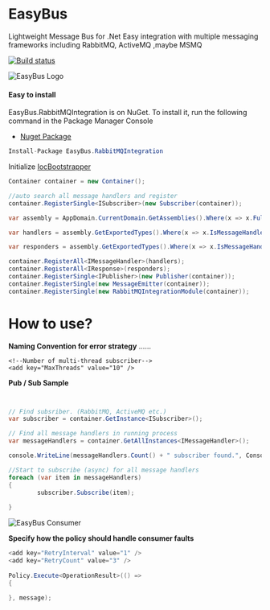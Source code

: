# EasyBus
Lightweight Message Bus for .Net Easy integration with multiple messaging frameworks including RabbitMQ, ActiveMQ ,maybe MSMQ

[![Build status](https://ci.appveyor.com/api/projects/status/809jr48poq9op086?svg=true)](https://ci.appveyor.com/project/serdardemir/easybus)


![EasyBus Logo](https://github.com/serdardemir/EasyBus/blob/master/Content/images/integration.png)


#### Easy to install
EasyBus.RabbitMQIntegration is on NuGet. To install it, run the following command in the Package Manager Console

* [Nuget Package](https://www.nuget.org/packages/EasyBus.RabbitMQIntegration/)
```csharp   
Install-Package EasyBus.RabbitMQIntegration
```

Initialize [IocBootstrapper](https://github.com/serdardemir/EasyBus/blob/master/EasyBus.ConsumerService/IocBootstrapper.cs/)

 ```csharp   
Container container = new Container();

//auto search all message handlers and register
container.RegisterSingle<ISubscriber>(new Subscriber(container));

var assembly = AppDomain.CurrentDomain.GetAssemblies().Where(x => x.FullName.Contains("EasyBus.Consumer")).FirstOrDefault();

var handlers = assembly.GetExportedTypes().Where(x => x.IsMessageHandler(typeof(MessageHandler<>))).ToList();

var responders = assembly.GetExportedTypes().Where(x => x.IsMessageHandler(typeof(MessageResponder<,>))).ToList();

container.RegisterAll<IMessageHandler>(handlers);
container.RegisterAll<IResponse>(responders);
container.RegisterSingle<IPublisher>(new Publisher(container));
container.RegisterSingle(new MessageEmitter(container));
container.RegisterSingle(new RabbitMQIntegrationModule(container));
```


How to use?
========================
**Naming Convention for error strategy** 
......




    <!--Number of multi-thread subscriber-->
    <add key="MaxThreads" value="10" />

**Pub / Sub Sample**
```cs


// Find subsriber. (RabbitMQ, ActiveMQ etc.)
var subscriber = container.GetInstance<ISubscriber>();

// Find all message handlers in running process
var messageHandlers = container.GetAllInstances<IMessageHandler>();

console.WriteLine(messageHandlers.Count() + " subscriber found.", ConsoleColor.Green);

//Start to subscribe (async) for all message handlers
foreach (var item in messageHandlers)
{                    
		subscriber.Subscribe(item);
	
}


```
![EasyBus Consumer](https://github.com/serdardemir/EasyBus/blob/master/Content/images/easybusconsumer.png)

**Specify how the policy should handle consumer faults**

```cs
<add key="RetryInterval" value="1" />
<add key="RetryCount" value="3" />
 
Policy.Execute<OperationResult>(() =>
{
	
}, message);

```
